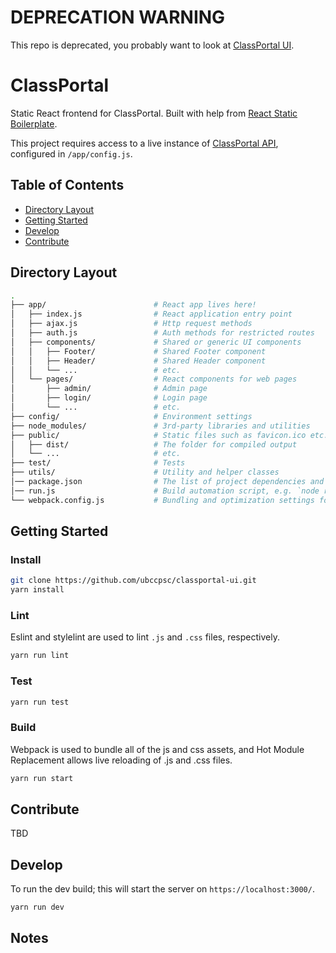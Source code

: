 # DEPRECATION WARNING

This repo is deprecated, you probably want to look at [ClassPortal UI](https://github.com/ubccpsc/classportal-ui).

# ClassPortal

Static React frontend for ClassPortal. Built with help from [React Static Boilerplate][rsb].

This project requires access to a live instance of [ClassPortal API][classapi], configured in `/app/config.js`.

## Table of Contents  

* [Directory Layout](#directory-layout)
* [Getting Started](#getting-started)
* [Develop](#develop)
* [Contribute](#contribute)

## Directory Layout

```sh
.
├── app/                        # React app lives here!
│   ├── index.js                # React application entry point
│   ├── ajax.js                 # Http request methods
│   ├── auth.js                 # Auth methods for restricted routes
│   ├── components/             # Shared or generic UI components
│   │   ├── Footer/             # Shared Footer component
│   │   ├── Header/             # Shared Header component
│   │   └── ...                 # etc.
│   └── pages/                  # React components for web pages
│       ├── admin/              # Admin page
│       ├── login/              # Login page
│       └── ...                 # etc.
├── config/                     # Environment settings
├── node_modules/               # 3rd-party libraries and utilities
├── public/                     # Static files such as favicon.ico etc.
│   ├── dist/                   # The folder for compiled output
│   └── ...                     # etc.
├── test/                       # Tests
├── utils/                      # Utility and helper classes
│── package.json                # The list of project dependencies and NPM scripts
│── run.js                      # Build automation script, e.g. `node run build`
└── webpack.config.js           # Bundling and optimization settings for Webpack
```

## Getting Started

### Install

```sh
git clone https://github.com/ubccpsc/classportal-ui.git
yarn install
```

### Lint

Eslint and stylelint are used to lint `.js` and `.css` files, respectively.

```sh
yarn run lint
```

### Test

```sh
yarn run test
```

### Build

Webpack is used to bundle all of the js and css assets, and Hot Module Replacement allows live reloading of .js and .css files.

```sh
yarn run start
```


## Contribute

TBD

## Develop


To run the dev build; this will start the server on `https://localhost:3000/`.

```sh
yarn run dev
```


## Notes

[rsb]: <https://github.com/kriasoft/react-static-boilerplate>
[classapi]: <https://github.com/mksarge/classportal-api>

